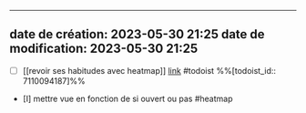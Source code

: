 
---
date de création: 2023-05-30 21:25
date de modification: 2023-05-30 21:25
---
- [ ] [[revoir ses habitudes avec heatmap]] [link](https://todoist.com/showTask?id=7110094187) #todoist %%[todoist_id:: 7110094187]%%
- [I] mettre vue en fonction de si ouvert ou pas #heatmap